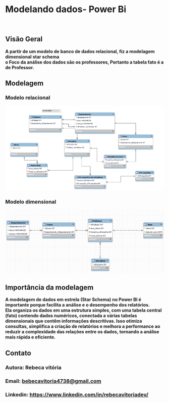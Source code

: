 </h1>
<h1>
   <span>Modelando dados- Power Bi</span>
</h1>

<br />

## Visão Geral
 <b>A partir de um modelo de banco de dados relacional, fiz a modelagem dimensional star schema<br>
 o Foco da análise dos dados são os professores, Portanto a tabela fato é a de Professor.</b>


## Modelagem
### Modelo relacional
![alt text](image.png)

### Modelo dimensional
![alt text](image-1.png)

## Importância da modelagem
<b> A modelagem de dados em estrela (Star Schema) no Power BI é importante porque facilita a análise e o desempenho dos relatórios. <br>
Ela organiza os dados em uma estrutura simples, com uma tabela central (fato) contendo dados numéricos, conectada a várias tabelas dimensionais que contêm informações descritivas. Isso otimiza consultas, simplifica a criação de relatórios e melhora a performance ao reduzir a complexidade das relações entre os dados, tornando a análise mais rápida e eficiente.</b>    

## Contato
   ### Autora: Rebeca vitória
   ### Email: bebecavitoria4738@gmail.com
   ### Linkedin: https://www.linkedin.com/in/rebecavitoriadev/
   


       




  
